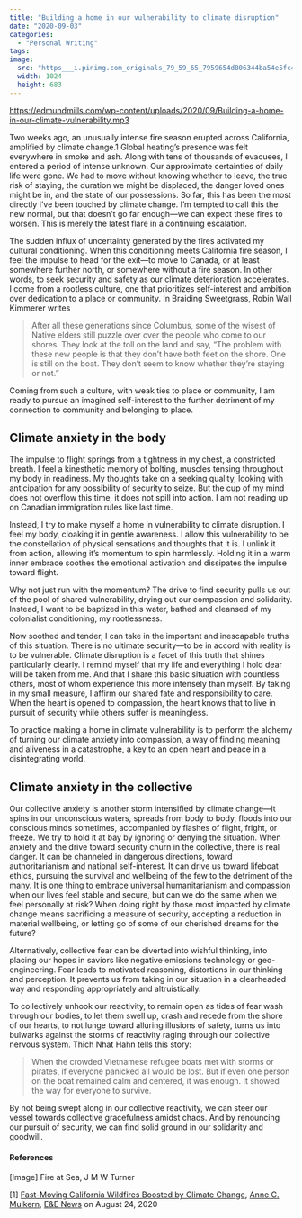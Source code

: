 ```yaml
---
title: "Building a home in our vulnerability to climate disruption"
date: "2020-09-03"
categories: 
  - "Personal Writing"
tags: 
image: 
  src: "https___i.pinimg.com_originals_79_59_65_7959654d806344ba54e5fc48e6453b07-1-e1601077351321.jpg"
  width: 1024
  height: 683
---
```


https://edmundmills.com/wp-content/uploads/2020/09/Building-a-home-in-our-climate-vulnerability.mp3

Two weeks ago, an unusually intense fire season erupted across California, amplified by climate change.1 Global heating’s presence was felt everywhere in smoke and ash. Along with tens of thousands of evacuees, I entered a period of intense unknown. Our approximate certainties of daily life were gone. We had to move without knowing whether to leave, the true risk of staying, the duration we might be displaced, the danger loved ones might be in, and the state of our possessions. So far, this has been the most directly I’ve been touched by climate change. I’m tempted to call this the new normal, but that doesn’t go far enough—we can expect these fires to worsen. This is merely the latest flare in a continuing escalation.

The sudden influx of uncertainty generated by the fires activated my cultural conditioning. When this conditioning meets California fire season, I feel the impulse to head for the exit—to move to Canada, or at least somewhere further north, or somewhere without a fire season. In other words, to seek security and safety as our climate deterioration accelerates. I come from a rootless culture, one that prioritizes self-interest and ambition over dedication to a place or community. In Braiding Sweetgrass, Robin Wall Kimmerer writes

> After all these generations since Columbus, some of the wisest of Native elders still puzzle over over the people who come to our shores. They look at the toll on the land and say, “The problem with these new people is that they don’t have both feet on the shore. One is still on the boat. They don’t seem to know whether they’re staying or not.”

Coming from such a culture, with weak ties to place or community, I am ready to pursue an imagined self-interest to the further detriment of my connection to community and belonging to place.

## Climate anxiety in the body

The impulse to flight springs from a tightness in my chest, a constricted breath. I feel a kinesthetic memory of bolting, muscles tensing throughout my body in readiness. My thoughts take on a seeking quality, looking with anticipation for any possibility of security to seize. But the cup of my mind does not overflow this time, it does not spill into action. I am not reading up on Canadian immigration rules like last time.

Instead, I try to make myself a home in vulnerability to climate disruption. I feel my body, cloaking it in gentle awareness. I allow this vulnerability to be the constellation of physical sensations and thoughts that it is. I unlink it from action, allowing it’s momentum to spin harmlessly. Holding it in a warm inner embrace soothes the emotional activation and dissipates the impulse toward flight.

Why not just run with the momentum? The drive to find security pulls us out of the pool of shared vulnerability, drying out our compassion and solidarity. Instead, I want to be baptized in this water, bathed and cleansed of my colonialist conditioning, my rootlessness.

Now soothed and tender, I can take in the important and inescapable truths of this situation. There is no ultimate security—to be in accord with reality is to be vulnerable. Climate disruption is a facet of this truth that shines particularly clearly. I remind myself that my life and everything I hold dear will be taken from me. And that I share this basic situation with countless others, most of whom experience this more intensely than myself. By taking in my small measure, I affirm our shared fate and responsibility to care. When the heart is opened to compassion, the heart knows that to live in pursuit of security while others suffer is meaningless.

To practice making a home in climate vulnerability is to perform the alchemy of turning our climate anxiety into compassion, a way of finding meaning and aliveness in a catastrophe, a key to an open heart and peace in a disintegrating world.

## Climate anxiety in the collective

Our collective anxiety is another storm intensified by climate change—it spins in our unconscious waters, spreads from body to body, floods into our conscious minds sometimes, accompanied by flashes of flight, fright, or freeze. We try to hold it at bay by ignoring or denying the situation. When anxiety and the drive toward security churn in the collective, there is real danger. It can be channeled in dangerous directions, toward authoritarianism and national self-interest. It can drive us toward lifeboat ethics, pursuing the survival and wellbeing of the few to the detriment of the many. It is one thing to embrace universal humanitarianism and compassion when our lives feel stable and secure, but can we do the same when we feel personally at risk? When doing right by those most impacted by climate change means sacrificing a measure of security, accepting a reduction in material wellbeing, or letting go of some of our cherished dreams for the future?

Alternatively, collective fear can be diverted into wishful thinking, into placing our hopes in saviors like negative emissions technology or geo-engineering. Fear leads to motivated reasoning, distortions in our thinking and perception. It prevents us from taking in our situation in a clearheaded way and responding appropriately and altruistically.

To collectively unhook our reactivity, to remain open as tides of fear wash through our bodies, to let them swell up, crash and recede from the shore of our hearts, to not lunge toward alluring illusions of safety, turns us into bulwarks against the storms of reactivity raging through our collective nervous system. Thich Nhat Hahn tells this story:

> When the crowded Vietnamese refugee boats met with storms or pirates, if everyone panicked all would be lost. But if even one person on the boat remained calm and centered, it was enough. It showed the way for everyone to survive.

By not being swept along in our collective reactivity, we can steer our vessel towards collective gracefulness amidst chaos. And by renouncing our pursuit of security, we can find solid ground in our solidarity and goodwill.

#### References

\[Image\] Fire at Sea, J M W Turner

\[1\] [Fast-Moving California Wildfires Boosted by Climate Change](https://www.scientificamerican.com/article/fast-moving-california-wildfires-boosted-by-climate-change/), [Anne C. Mulkern](https://www.scientificamerican.com/author/anne-c-mulkern/), [E&E News](https://www.scientificamerican.com/author/e-e-news/) on August 24, 2020
